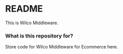 # README #

This is Wilco Middleware.

### What is this repository for? ###

Store code for Wilco Middleware for Ecommerce here.